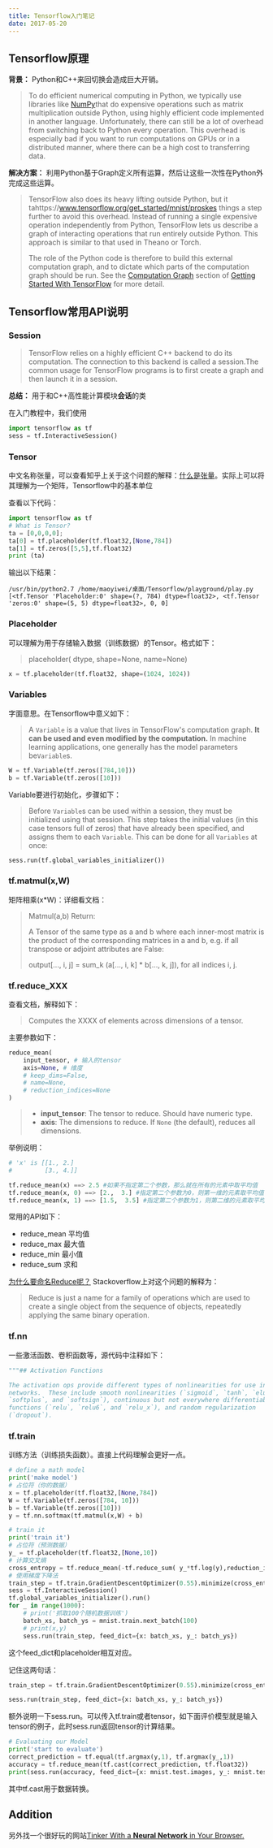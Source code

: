 ```yaml
---
title: Tensorflow入门笔记
date: 2017-05-20
---
```


## Tensorflow原理

**背景：** Python和C++来回切换会造成巨大开销。

>To do efficient numerical computing in Python, we typically use libraries like [NumPy](http://www.numpy.org/)that do expensive operations such as matrix  multiplication outside Python, using highly efficient code implemented in another language. Unfortunately, there can still be a lot of overhead from switching back to Python every operation. This overhead is especially bad if you want to run computations on GPUs or in a distributed manner, where there can be a high cost to transferring data.

**解决方案：** 利用Python基于Graph定义所有运算，然后让这些一次性在Python外完成这些运算。

>TensorFlow also does its heavy lifting outside Python, but it tahttps://www.tensorflow.org/get_started/mnist/proskes things a step further to avoid this overhead. Instead of running a single expensive operation independently from Python, TensorFlow lets us describe a graph of interacting operations that run entirely outside Python. This approach is similar to that used in Theano or Torch.
>
>The role of the Python code is therefore to build this external computation graph, and to dictate which parts of the computation graph should be run. See the [Computation Graph](https://www.tensorflow.org/get_started/get_started#the_computational_graph) section of [Getting Started With TensorFlow](https://www.tensorflow.org/get_started/get_started) for more detail.

## Tensorflow常用API说明

### Session

> TensorFlow relies on a highly efficient C++ backend to do its computation. The connection to this backend is called a session.The common usage for TensorFlow programs is to first create a graph and then launch it in a session.

**总结：** 用于和C++高性能计算模块**会话**的类

在入门教程中，我们使用

```python
import tensorflow as tf
sess = tf.InteractiveSession()
```

### Tensor

中文名称张量，可以查看知乎上关于这个问题的解释：[什么是张量](https://www.zhihu.com/question/20695804)。实际上可以将其理解为一个矩阵，Tensorflow中的基本单位

查看以下代码：

```python
import tensorflow as tf
# What is Tensor?
ta = [0,0,0,0];
ta[0] = tf.placeholder(tf.float32,[None,784])
ta[1] = tf.zeros([5,5],tf.float32)
print (ta)
```
输出以下结果：

```shell
/usr/bin/python2.7 /home/maoyiwei/桌面/Tensorflow/playground/play.py
[<tf.Tensor 'Placeholder:0' shape=(?, 784) dtype=float32>, <tf.Tensor 'zeros:0' shape=(5, 5) dtype=float32>, 0, 0]
```

### Placeholder

可以理解为用于存储输入数据（训练数据）的Tensor。格式如下：

> placeholder(    dtype,    shape=None,    name=None)

```python
x = tf.placeholder(tf.float32, shape=(1024, 1024))
```

### Variables

字面意思。在Tensorflow中意义如下：

>A `Variable` is a value that lives in TensorFlow's computation graph. **It can be used and even modified by the computation.** In machine learning applications, one generally has the model parameters be`Variable`s.

```python
W = tf.Variable(tf.zeros([784,10]))
b = tf.Variable(tf.zeros([10]))
```

Variable要进行初始化，步骤如下：

> Before `Variable`s can be used within a session, they must be initialized using that session. This step takes the initial values (in this case tensors full of zeros) that have already been specified, and assigns them to each `Variable`. This can be done for all `Variables` at once:

``` python
sess.run(tf.global_variables_initializer())
```

### tf.matmul(x,W)

矩阵相乘(x*W)：详细看文档：

>Matmul(a,b) Return:
>
>A Tensor of the same type as a and b where each inner-most matrix is the product of the corresponding matrices in a and b, e.g. if all transpose or adjoint attributes are False:
>
>output[..., i, j] = sum_k (a[..., i, k] * b[..., k, j]), for all indices i, j.

### tf.reduce_XXX

查看文档，解释如下：

> Computes the XXXX of elements across dimensions of a tensor.

主要参数如下：

```python
reduce_mean(
    input_tensor, # 输入的tensor
    axis=None, # 维度
    # keep_dims=False,
    # name=None,
    # reduction_indices=None
)
```

>- **input_tensor**: The tensor to reduce. Should have numeric type.
>- **axis**: The dimensions to reduce. If `None` (the default), reduces all dimensions.

举例说明：

```python
# 'x' is [[1., 2.]
#         [3., 4.]]

tf.reduce_mean(x) ==> 2.5 #如果不指定第二个参数，那么就在所有的元素中取平均值
tf.reduce_mean(x, 0) ==> [2.,  3.] #指定第二个参数为0，则第一维的元素取平均值，即每一列求平均值
tf.reduce_mean(x, 1) ==> [1.5,  3.5] #指定第二个参数为1，则第二维的元素取平均值，即每一行求平均值
```

常用的API如下：

+ reduce_mean 平均值
+ reduce_max 最大值
+ reduce_min 最小值
+ reduce_sum 求和

[为什么要命名Reduce呢？](https://stackoverflow.com/questions/43394402/why-does-tensorflow-uses-reduce-in-reduce-max-reduce-min-reduce-sum-etc) Stackoverflow上对这个问题的解释为：

>Reduce is just a name for a family of operations which are used to create a single object from the sequence of objects, repeatedly applying the same binary operation.

### tf.nn

一些激活函数、卷积函数等，源代码中注释如下：

```python
"""## Activation Functions

The activation ops provide different types of nonlinearities for use in neural
networks.  These include smooth nonlinearities (`sigmoid`, `tanh`, `elu`,
`softplus`, and `softsign`), continuous but not everywhere differentiable
functions (`relu`, `relu6`, and `relu_x`), and random regularization
(`dropout`).
```

### tf.train

训练方法（训练损失函数）。直接上代码理解会更好一点。

```python
# define a math model
print('make model')
# 占位符（你的数据）
x = tf.placeholder(tf.float32,[None,784])
W = tf.Variable(tf.zeros([784, 10]))
b = tf.Variable(tf.zeros([10]))
y = tf.nn.softmax(tf.matmul(x,W) + b)

# train it
print('train it')
# 占位符（预测数据）
y_ = tf.placeholder(tf.float32,[None,10])
# 计算交叉熵
cross_entropy = tf.reduce_mean(-tf.reduce_sum( y_*tf.log(y),reduction_indices=[1]))
# 使用梯度下降法
train_step = tf.train.GradientDescentOptimizer(0.55).minimize(cross_entropy)
sess = tf.InteractiveSession()
tf.global_variables_initializer().run()
for _ in range(1000):
	# print('抓取100个随机数据训练')
  	batch_xs, batch_ys = mnist.train.next_batch(100)
	# print(x,y)
  	sess.run(train_step, feed_dict={x: batch_xs, y_: batch_ys})
```

这个feed_dict和placeholder相互对应。

记住这两句话：

```python
train_step = tf.train.GradientDescentOptimizer(0.55).minimize(cross_entropy)

sess.run(train_step, feed_dict={x: batch_xs, y_: batch_ys})
```

额外说明一下sess.run。可以传入tf.train或者tensor，如下面评价模型就是输入tensor的例子，此时sess.run返回tensor的计算结果。

```python
# Evaluating our Model
print('start to evaluate')
correct_prediction = tf.equal(tf.argmax(y,1), tf.argmax(y_,1))
accuracy = tf.reduce_mean(tf.cast(correct_prediction, tf.float32))
print(sess.run(accuracy, feed_dict={x: mnist.test.images, y_: mnist.test.labels}))
```

其中tf.cast用于数据转换。

## Addition

另外找一个很好玩的网站[Tinker With a **Neural Network** in Your Browser.](http://playground.tensorflow.org/)